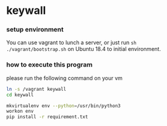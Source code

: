# keywall

### setup environment
You can use vagrant to lunch a server, or just run
 `sh ./vagrant/bootstrap.sh` on Ubuntu 18.4 to initial environment.
 
### how to execute this program
please run the following command on your vm 
```bash
ln -s /vagrant keywall
cd keywall

mkvirtualenv env --python=/usr/bin/python3
workon env
pip install -r requirement.txt
```